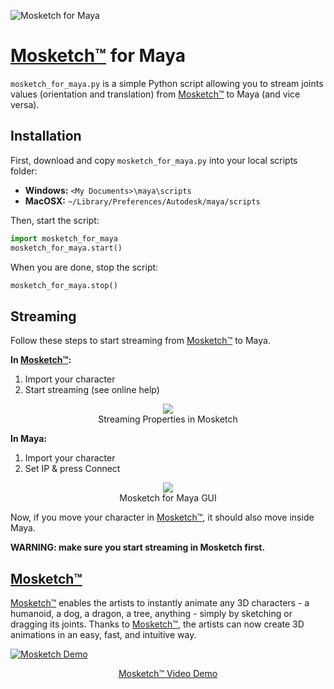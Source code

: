 ![Mosketch for Maya](https://user-images.githubusercontent.com/7549728/28314038-58406cb0-6bb9-11e7-87bc-47d7f9e3d46d.png)

# [Mosketch&trade;](https://www.mokastudio.com) for Maya
```mosketch_for_maya.py``` is a simple Python script allowing you to stream joints values (orientation and translation) from [Mosketch&trade;](https://www.mokastudio.com) to Maya (and vice versa).

## Installation
First, download and copy ```mosketch_for_maya.py``` into your local scripts folder:
* __Windows:__ ```<My Documents>\maya\scripts```
* __MacOSX:__ ```~/Library/Preferences/Autodesk/maya/scripts```

Then, start the script:
```python
import mosketch_for_maya
mosketch_for_maya.start()
```
When you are done, stop the script:
```python
mosketch_for_maya.stop()
```
## Streaming
Follow these steps to start streaming from [Mosketch&trade;](https://www.mokastudio.com) to Maya.

__In [Mosketch&trade;](https://www.mokastudio.com):__ 
1. Import your character
2. Start streaming (see online help)
<p align="center">
<img src="https://user-images.githubusercontent.com/7549728/28316205-250e77ac-6bc2-11e7-9bb2-3d3d1ef05582.png" /><br>
Streaming Properties in Mosketch
</p>

__In Maya:__
1. Import your character
2. Set IP & press Connect
<p align="center">
<img src ="https://user-images.githubusercontent.com/7549728/28316712-30d73518-6bc4-11e7-8242-6f8fdb1090f2.png" /><br>
Mosketch for Maya GUI
</p>

Now, if you move your character in [Mosketch&trade;](https://www.mokastudio.com), it should also move inside Maya.

__WARNING: make sure you start streaming in Mosketch first.__

## [Mosketch&trade;](https://www.mokastudio.com)
[Mosketch&trade;](https://www.mokastudio.com) enables the artists to instantly animate any 3D characters - a humanoid, a dog, a dragon, a  tree, anything - simply by sketching or dragging its joints. 
Thanks to [Mosketch&trade;](https://www.mokastudio.com), the artists can now create 3D animations in an easy, fast, and intuitive way.

[![Mosketch Demo](https://user-images.githubusercontent.com/7549728/28310538-137f0656-6bad-11e7-826a-7b971637dbf5.png)](https://player.vimeo.com/video/205231700?autoplay=1)
<p align="center">
<a href="https://vimeo.com/205231700">Mosketch&trade; Video Demo</a>
</p>
